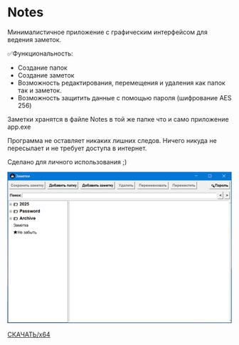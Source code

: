 # Notes

Минималистичное приложение с графическим интерфейсом для ведения заметок.

✅Функциональность:
- Создание папок
- Создание заметок
- Возможность редактирования, перемещения и удаления как папок так и заметок.
- Возможность защитить данные с помощью пароля (шифрование AES 256)

Заметки хранятся в файле Notes в той же папке что и само приложение app.exe

Программа не оставляет никаких лишних следов. Ничего никуда не пересылает и не требует доступа в интернет.

Сделано для личного использования ;)

![alt text](Screenshot.png) 
        
[СКАЧАТЬ/x64](https://github.com/ajdishnik/Notes/raw/refs/heads/main/app.exe)

